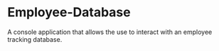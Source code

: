 # Employee-Database
A console application that allows the use to interact with an employee tracking database.